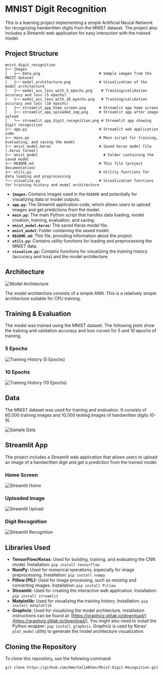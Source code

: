 # MNIST Digit Recognition

This is a learning project implementing a simple Aritificial Neural Network for recognizing handwritten digits from the MNIST dataset.  The project also includes a Streamlit web application for easy interaction with the trained model.

## Project Structure

```
mnist_digit_recognition
├── Images
│   ├── Data.png                           # Sample images from the MNIST dataset
│   ├── model_architecture.png             # Visualization of the model architecture
│   ├── model_acc_loss_with_5_epochs.png    # Training/validation accuracy and loss (5 epochs)
│   ├── model_acc_loss_with_10_epochs.png   # Training/validation accuracy and loss (10 epochs)
│   ├── streamlit_app_home_screen.png      # Streamlit app home screen
│   ├── streamlit_app_uploaded_img.png     # Streamlit app after image upload
│   └── streamlit_app_digit_recognition.png # Streamlit app showing digit recognition
├── app.py                                 # Streamlit web application code
├── main.py                                # Main script for training, evaluating, and saving the model
├── mnist_model.keras                      # Saved Keras model file (.keras format)
├── mnist_model                              # Folder containing the saved model
├── README.md                              # This file (project documentation)
├── utils.py                               # Utility functions for data loading and preprocessing
└── visualize.py                           # Visualization functions for training history and model architecture
```

*   **`Images`:** Contains images used in the `README` and potentially for visualizing data or model outputs.
*   **`app.py`:** The Streamlit application code, which allows users to upload images and get predictions from the model.
*   **`main.py`:** The main Python script that handles data loading, model creation, training, evaluation, and saving.
*   **`mnist_model.keras`:** The saved Keras model file.
*   **`mnist_model`:** Folder containing the saved model.
*   **`README.md`:** This file, providing information about the project.
*   **`utils.py`:** Contains utility functions for loading and preprocessing the MNIST data.
*   **`visualize.py`:** Contains functions for visualizing the training history (accuracy and loss) and the model architecture.

## Architecture

![Model Architecture](Images/model_architecture.png)

The model architecture consists of a simple ANN.  This is a relatively simple architecture suitable for CPU training.

## Training & Evaluation

The model was trained using the MNIST dataset. The following plots show the training and validation accuracy and loss curves for 5 and 10 epochs of training.

### 5 Epochs

![Training History (5 Epochs)](Images/model_acc_loss_with_5_epochs.png)

### 10 Epochs

![Training History (10 Epochs)](Images/model_acc_loss_with_10_epochs.png)

## Data

The MNIST dataset was used for training and evaluation.  It consists of 60,000 training images and 10,000 testing images of handwritten digits (0-9).

![Sample Data](Images/Data.png)

## Streamlit App

The project includes a Streamlit web application that allows users to upload an image of a handwritten digit and get a prediction from the trained model.

### Home Screen

![Streamlit Home](Images/streamlit_app_home_screen.png)

### Uploaded Image

![Streamlit Upload](Images/streamlit_app_uploaded_img.png)

### Digit Recognition

![Streamlit Recognition](Images/streamlit_app_digit_recognition.png)

## Libraries Used

*   **TensorFlow/Keras:** Used for building, training, and evaluating the CNN model.  Installation: `pip install tensorflow`
*   **NumPy:** Used for numerical operations, especially for image preprocessing. Installation: `pip install numpy`
*   **Pillow (PIL):** Used for image processing, such as resizing and converting images. Installation: `pip install Pillow`
*   **Streamlit:** Used for creating the interactive web application. Installation: `pip install streamlit`
*   **Matplotlib:** Used for visualizing the training history. Installation: `pip install matplotlib`
*   **Graphviz:** Used for visualizing the model architecture.  Installation instructions can be found at: [https://graphviz.gitlab.io/download/](https://graphviz.gitlab.io/download/).  You might also need to install the Python wrapper: `pip install graphviz`.  Graphviz is used by Keras' `plot_model` utility to generate the model architecture visualization.

## Cloning the Repository

To clone this repository, use the following command:

```bash
git clone https://github.com/UmerSalimKhan/Mnist-Digit-Recognition.git
```
